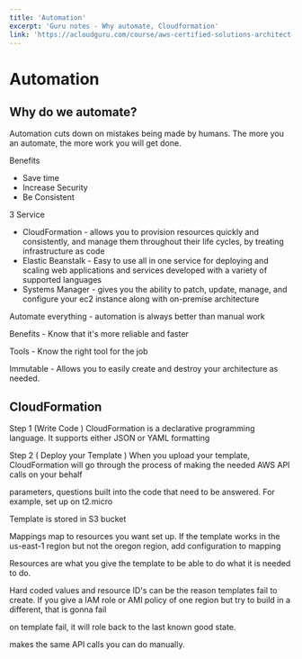 ```yaml
---
title: 'Automation'
excerpt: 'Guru notes - Why automate, Cloudformation'
link: 'https://acloudguru.com/course/aws-certified-solutions-architect-associate-saa-c02'
---
```


# Automation
## Why do we automate?
Automation cuts down on mistakes being made by humans. The more you an automate, the more work you will get done.

Benefits
* Save time
* Increase Security
* Be Consistent

3 Service
* CloudFormation - allows you to provision resources quickly and consistently, and manage them throughout their life cycles, by treating infrastructure as code
* Elastic Beanstalk - Easy to use all in one service for deploying and scaling web applications and services developed with a variety of supported languages
* Systems Manager - gives you the ability to patch, update, manage, and configure your ec2 instance along with on-premise architecture

Automate everything - automation is always better than manual work

Benefits - Know that it's more reliable and faster

Tools - Know the right tool for the job

Immutable - Allows you to easily create and destroy your architecture as needed.

## CloudFormation
Step 1 (Write Code ) CloudFormation is a declarative programming language. It supports either JSON or YAML formatting

Step 2 ( Deploy your Template ) When you upload your template, CloudFormation will go through the process of making the needed AWS API calls on your behalf

parameters, questions built into the code that need to be answered. For example, set up on t2.micro

Template is stored in S3 bucket

Mappings map to resources you want set up. If the template works in the us-east-1 region but not the oregon region, add configuration to mapping

Resources are what you give the template to be able to do what it is needed to do.

Hard coded values and resource ID's can be the reason templates fail to create. If you give a IAM role or AMI policy of one region but try to build in a different, that is gonna fail

on template fail, it will role back to the last known good state.

makes the same API calls you can do manually.
